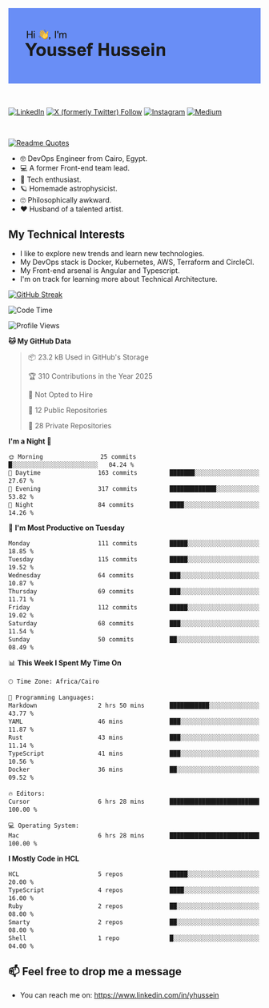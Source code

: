 [![Youssef's GitHub Banner](./assets/youssef-hussein.png)](https://github.com/yorki404)

</br>

[![LinkedIn](https://img.shields.io/badge/linkedin-%230077B5.svg?style=for-the-badge&logo=linkedin&logoColor=white)](https://www.linkedin.com/in/yhussein/)
[![X (formerly Twitter) Follow](https://img.shields.io/twitter/follow/devqikHQ?style=for-the-badge&logo=X&logoColor=White&labelColor=White)](https://twitter.com/devqikHQ)
[![Instagram](https://img.shields.io/badge/devqik-E4405F?style=for-the-badge&logo=Instagram&logoColor=white)](https://instagram.com/devqik)
[![Medium](https://img.shields.io/badge/Medium-12100E?style=for-the-badge&logo=medium&logoColor=white)](https://medium.com/@devqik)

</br>

[![Readme Quotes](https://quotes-github-readme.vercel.app/api?type=horizontal&theme=dark)](https://github.com/piyushsuthar/github-readme-quotes)

- :nerd_face: DevOps Engineer from Cairo, Egypt.
- :computer: A former Front-end team lead.
- :satellite: Tech enthusiast.
- :ringed_planet: Homemade astrophysicist.
- :roll_eyes: Philosophically awkward.
- :heart: Husband of a talented artist.

## My Technical Interests

- I like to explore new trends and learn new technologies.
- My DevOps stack is Docker, Kubernetes, AWS, Terraform and CircleCI.
- My Front-end arsenal is Angular and Typescript.
- I'm on track for learning more about Technical Architecture.

[![GitHub Streak](https://streak-stats.demolab.com/?user=devqik&theme=dark)](https://git.io/streak-stats)

<!--START_SECTION:waka-->
![Code Time](http://img.shields.io/badge/Code%20Time-995%20hrs%2028%20mins-blue)

![Profile Views](http://img.shields.io/badge/Profile%20Views-0-blue)

**🐱 My GitHub Data** 

> 📦 23.2 kB Used in GitHub's Storage 
 > 
> 🏆 310 Contributions in the Year 2025
 > 
> 🚫 Not Opted to Hire
 > 
> 📜 12 Public Repositories 
 > 
> 🔑 28 Private Repositories 
 > 
**I'm a Night 🦉** 

```text
🌞 Morning                25 commits          █░░░░░░░░░░░░░░░░░░░░░░░░   04.24 % 
🌆 Daytime                163 commits         ███████░░░░░░░░░░░░░░░░░░   27.67 % 
🌃 Evening                317 commits         █████████████░░░░░░░░░░░░   53.82 % 
🌙 Night                  84 commits          ████░░░░░░░░░░░░░░░░░░░░░   14.26 % 
```
📅 **I'm Most Productive on Tuesday** 

```text
Monday                   111 commits         █████░░░░░░░░░░░░░░░░░░░░   18.85 % 
Tuesday                  115 commits         █████░░░░░░░░░░░░░░░░░░░░   19.52 % 
Wednesday                64 commits          ███░░░░░░░░░░░░░░░░░░░░░░   10.87 % 
Thursday                 69 commits          ███░░░░░░░░░░░░░░░░░░░░░░   11.71 % 
Friday                   112 commits         █████░░░░░░░░░░░░░░░░░░░░   19.02 % 
Saturday                 68 commits          ███░░░░░░░░░░░░░░░░░░░░░░   11.54 % 
Sunday                   50 commits          ██░░░░░░░░░░░░░░░░░░░░░░░   08.49 % 
```


📊 **This Week I Spent My Time On** 

```text
🕑︎ Time Zone: Africa/Cairo

💬 Programming Languages: 
Markdown                 2 hrs 50 mins       ███████████░░░░░░░░░░░░░░   43.77 % 
YAML                     46 mins             ███░░░░░░░░░░░░░░░░░░░░░░   11.87 % 
Rust                     43 mins             ███░░░░░░░░░░░░░░░░░░░░░░   11.14 % 
TypeScript               41 mins             ███░░░░░░░░░░░░░░░░░░░░░░   10.56 % 
Docker                   36 mins             ██░░░░░░░░░░░░░░░░░░░░░░░   09.52 % 

🔥 Editors: 
Cursor                   6 hrs 28 mins       █████████████████████████   100.00 % 

💻 Operating System: 
Mac                      6 hrs 28 mins       █████████████████████████   100.00 % 
```

**I Mostly Code in HCL** 

```text
HCL                      5 repos             █████░░░░░░░░░░░░░░░░░░░░   20.00 % 
TypeScript               4 repos             ████░░░░░░░░░░░░░░░░░░░░░   16.00 % 
Ruby                     2 repos             ██░░░░░░░░░░░░░░░░░░░░░░░   08.00 % 
Smarty                   2 repos             ██░░░░░░░░░░░░░░░░░░░░░░░   08.00 % 
Shell                    1 repo              █░░░░░░░░░░░░░░░░░░░░░░░░   04.00 % 
```




<!--END_SECTION:waka-->

## 📫 Feel free to drop me a message
- You can reach me on: https://www.linkedin.com/in/yhussein
